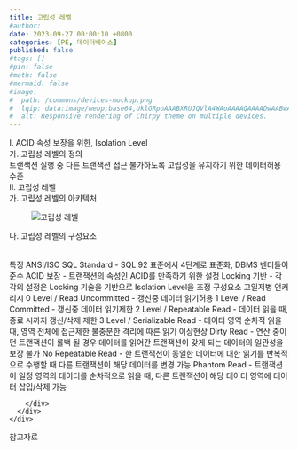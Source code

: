 ```yaml
---
title: 고립성 레벨
#author: 
date: 2023-09-27 00:00:10 +0800
categories: [PE, 데이터베이스]
published: false
#tags: []
#pin: false
#math: false
#mermaid: false
#image:
#  path: /commons/devices-mockup.png
#  lqip: data:image/webp;base64,UklGRpoAAABXRUJQVlA4WAoAAAAQAAAADwAABwAAQUxQSDIAAAARL0AmbZurmr57yyIiqE8oiG0bejIYEQTgqiDA9vqnsUSI6H+oAERp2HZ65qP/VIAWAFZQOCBCAAAA8AEAnQEqEAAIAAVAfCWkAALp8sF8rgRgAP7o9FDvMCkMde9PK7euH5M1m6VWoDXf2FkP3BqV0ZYbO6NA/VFIAAAA
#  alt: Responsive rendering of Chirpy theme on multiple devices.
---
```


<div class="post-wrap">
  <div class="para">
    <div class="para-title">
      I. ACID 속성 보장을 위한, Isolation Level
    </div>
    <div class="para-cntnt">
      <div class="para">
        <div class="para-title">
          가. 고립성 레벨의 정의
        </div>
        <div class="para-cntnt">
            트랜잭션 실행 중 다른 트랜잭션 접근 불가하도록 고립성을 유지하기 위한 데이터허용 수준
        </div>
      </div>
    </div>
  </div>
  
  <div class="para">
    <div class="para-title">
      II. 고립성 레벨
    </div>
    <div class="para-cntnt">
      <div class="para">
        <div class="para-title">
          가. 고립성 레벨의 아키텍처
        </div>
        <div class="para-cntnt">
          <figure class="post-figure">
            <img src="/assets/img/posts/고립성-레벨.png" alt="고립성 레벨">
<!--            <figcaption>Source: Unveiling the Metaverse: Exploring Emerging Trends, Multifaceted Perspectives, and Future Challenges</figcaption>-->
          </figure>
        </div>
      </div>
      <div class="para">
        <div class="para-title">
          나. 고립성 레벨의 구성요소
        </div>
        <div class="para-cntnt">
          <table class="post-table">
          </table>
          특징
  ANSI/ISO SQL Standard - SQL 92 표준에서 4단계로 표준화, DBMS 벤더들이 준수
  ACID 보장 - 트랜잭션의 속성인 ACID를 만족하기 위한 설정
  Locking 기반 - 각각의 설정은 Locking 기술을 기반으로 Isolation Level을 조정
구성요소 고일저병 언커리시
  0 Level / Read Uncommitted - 갱신중 데이터 읽기허용
  1 Level / Read Committed - 갱신중 데이터 읽기제한
  2 Level / Repeatable Read - 데이터 읽을 때, 종료 시까지 갱신/삭제 제한
  3 Level / Serializable Read - 데이터 영역 순차적 읽을 때, 영역 전체에 접근제한
불충분한 격리에 따른 읽기 이상현상
  Dirty Read - 연산 중이던 트랜잭션이 롤백 될 경우 데이터를 읽어간 트랜잭션이 갖게 되는 데이터의 일관성을 보장 불가
  No Repeatable Read - 한 트랜잭션이 동일한 데이터에 대한 읽기를 반복적으로 수행할 때 다른 트랜잭션이 해당 데이터를 변경 가능
  Phantom Read - 트랜잭션이 일정 영역의 데이터를 순차적으로 읽을 때, 다른 트랜잭션이 해당 데이터 영역에 데이터 삽입/삭제 가능

        </div>
      </div>
    </div>
  </div>

  <div class="refr-wrap">
    <div class="refr-title">
        참고자료
    </div>
    <ol class="refr-list">
    <!--    <li>(나현식, 최대선) <a target="_blank" href="https://scienceon.kisti.re.kr/commons/util/originalView.do?cn=JAKO202225948430499&oCn=JAKO202225948430499&dbt=JAKO&journal=NJOU00291864">메타버스 보안 위협 요소 및 대응 방안 검토</a></li>-->
    <!--    <li>(M. Uddin, S. Manickam, H. Ullah, M. Obaidat and A. Dandoush) <a target="_blank" href="https://ieeexplore.ieee.org/abstract/document/10138386">Unveiling the Metaverse: Exploring Emerging Trends, Multifaceted Perspectives, and Future Challenges</a></li>-->
    </ol>
  </div>
</div>
